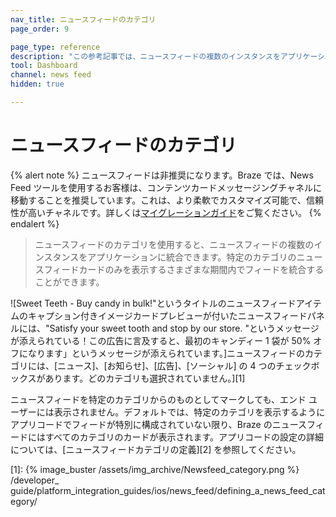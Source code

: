 ```yaml
---
nav_title: ニュースフィードのカテゴリ
page_order: 9

page_type: reference
description: "この参考記事では、ニュースフィードの複数のインスタンスをアプリケーションに統合できるようにするニュースフィードカテゴリについて説明します。"
tool: Dashboard
channel: news feed
hidden: true

---
```


# ニュースフィードのカテゴリ

{% alert note %}
ニュースフィードは非推奨になります。Braze では、News Feed ツールを使用するお客様は、コンテンツカードメッセージングチャネルに移動することを推奨しています。これは、より柔軟でカスタマイズ可能で、信頼性が高いチャネルです。詳しくは[マイグレーションガイド]({{site.baseurl}}/user_guide/message_building_by_channel/content_cards/migrating_from_news_feed/)をご覧ください。
{% endalert %}

> ニュースフィードのカテゴリを使用すると、ニュースフィードの複数のインスタンスをアプリケーションに統合できます。特定のカテゴリのニュースフィードカードのみを表示するさまざまな期間内でフィードを統合することができます。

![Sweet Teeth - Buy candy in bulk!"というタイトルのニュースフィードアイテムのキャプション付きイメージカードプレビューが付いたニュースフィードパネルには、"Satisfy your sweet tooth and stop by our store. "というメッセージが添えられている！この広告に言及すると、最初のキャンディー 1 袋が 50% オフになります」というメッセージが添えられています。]ニュースフィードのカテゴリには、\[ニュース]、\[お知らせ]、\[広告]、\[ソーシャル] の 4 つのチェックボックスがあります。どのカテゴリも選択されていません。][1]

ニュースフィードを特定のカテゴリからのものとしてマークしても、エンド ユーザーには表示されません。デフォルトでは、特定のカテゴリを表示するようにアプリコードでフィードが特別に構成されていない限り、Braze のニュースフィードにはすべてのカテゴリのカードが表示されます。アプリコードの設定の詳細については、\[ニュースフィードカテゴリの定義][2] を参照してください。

[1]: {% image_buster /assets/img_archive/Newsfeed_category.png %}
/developer_ guide/platform_integration_guides/ios/news_feed/defining_a_news_feed_category/
